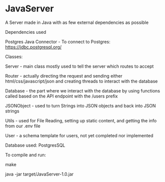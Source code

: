 # JavaServer
A Server made in Java with as few external dependencies as possible

Dependencies used

Postgres Java Connector - To connect to Postgres: https://jdbc.postgresql.org/

Classes: 

Server - main class mostly used to tell the server which routes to accept

Router - actually directing the request and sending either html/css/javascript/json and creating threads to interact with the database

Database - the part where we interact with the database by using functions called based on the API endpoint with the /users prefix

JSONObject - used to turn Strings into JSON objects and back into JSON strings

Utils - used for File Reading, setting up static content, and getting the info from our .env file

User - a schema template for users, not yet completed nor implemented

Database used: PostgresSQL


To compile and run:

make

java -jar target/JavaServer-1.0.jar
